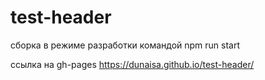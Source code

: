 # test-header

cборка в режиме разработки командой npm run start

ссылка на gh-pages https://dunaisa.github.io/test-header/